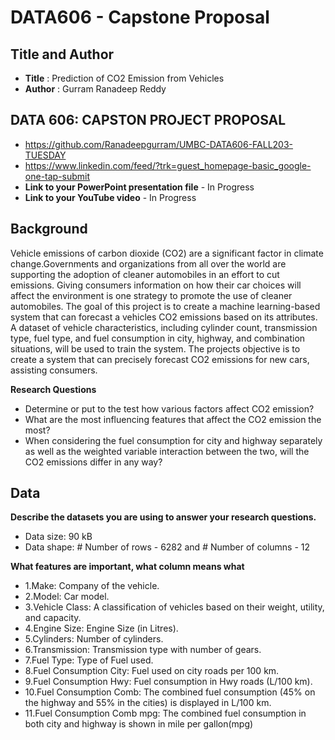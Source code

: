 # DATA606 - Capstone Proposal 

## Title and Author
- **Title** : Prediction of CO2 Emission from Vehicles
- **Author** : Gurram Ranadeep Reddy
## DATA 606: CAPSTON PROJECT PROPOSAL
- https://github.com/Ranadeepgurram/UMBC-DATA606-FALL203-TUESDAY
- https://www.linkedin.com/feed/?trk=guest_homepage-basic_google-one-tap-submit
- **Link to your PowerPoint presentation file** - In Progress
- **Link to your YouTube video** - In Progress

    
## Background
Vehicle emissions of carbon dioxide (CO2) are a significant factor in climate change.Governments and organizations from all over the world are supporting the adoption of cleaner automobiles in an effort to cut emissions. Giving consumers information on how their car choices will affect the environment is one strategy to promote the use of cleaner automobiles. The goal of this project is to create a machine learning-based system that can forecast a vehicles CO2 emissions based on its attributes. A dataset of vehicle characteristics, including cylinder count, transmission type, fuel type, and fuel consumption in city, highway, and combination situations, will be used to train the system. The projects objective is to create a system that can precisely forecast CO2 emissions for new cars, assisting consumers.


**Research Questions**
 - Determine or put to the test how various factors affect CO2 emission?
 - What are the most influencing features that affect the CO2 emission the most?
 - When considering the fuel consumption for city and highway separately as well as the weighted variable interaction 
   between the two,    will the CO2 emissions differ in any way?



## Data 

**Describe the datasets you are using to answer your research questions.**

- Data size: 90 kB
- Data shape: # Number of rows - 6282 and # Number of  columns - 12

**What features are important, what column means what**
- 1.Make: Company of the vehicle.
- 2.Model: Car model.
- 3.Vehicle Class: A classification of vehicles based on their weight, utility, and capacity.
- 4.Engine Size: Engine Size (in Litres).
- 5.Cylinders: Number of cylinders.
- 6.Transmission: Transmission type with number of gears.
- 7.Fuel Type: Type of Fuel used.
- 8.Fuel Consumption City: Fuel used on city roads per 100 km.
- 9.Fuel Consumption Hwy: Fuel consumption in Hwy roads (L/100 km).
- 10.Fuel Consumption Comb: The combined fuel consumption (45% on the highway and 55% in the cities) is displayed in L/100 
  km.
- 11.Fuel Consumption Comb mpg: The combined fuel consumption in both city and highway is shown in mile per gallon(mpg)

